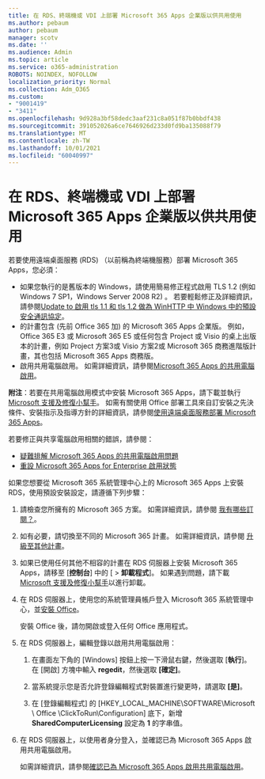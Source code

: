 ```yaml
---
title: 在 RDS、終端機或 VDI 上部署 Microsoft 365 Apps 企業版以供共用使用
ms.author: pebaum
author: pebaum
manager: scotv
ms.date: ''
ms.audience: Admin
ms.topic: article
ms.service: o365-administration
ROBOTS: NOINDEX, NOFOLLOW
localization_priority: Normal
ms.collection: Adm_O365
ms.custom:
- "9001419"
- "3411"
ms.openlocfilehash: 9d928a3bf58dedc3aaf231c8a051f87b0bbdf438
ms.sourcegitcommit: 391052026a6ce7646926d233d0fd9ba135088f79
ms.translationtype: MT
ms.contentlocale: zh-TW
ms.lasthandoff: 10/01/2021
ms.locfileid: "60040997"
---
```

# <a name="deploying-microsoft-365-apps-for-enterprise-for-shared-use-on-rds-terminal-server-or-vdi"></a>在 RDS、終端機或 VDI 上部署 Microsoft 365 Apps 企業版以供共用使用

若要使用遠端桌面服務 (RDS) （以前稱為終端機服務）部署 Microsoft 365 Apps，您必須：

- 如果您執行的是舊版本的 Windows，請使用簡易修正程式啟用 TLS 1.2 (例如 Windows 7 SP1，Windows Server 2008 R2) 。 若要輕鬆修正及詳細資訊，請參閱[Update to 啟用 tls 1.1 和 tls 1.2 做為 WinHTTP 中 Windows 中的預設安全通訊協定](https://support.microsoft.com/en-us/topic/update-to-enable-tls-1-1-and-tls-1-2-as-default-secure-protocols-in-winhttp-in-windows-c4bd73d2-31d7-761e-0178-11268bb10392#bkmk_easy)。 
- 的計畫包含 (先前 Office 365 加) 的 Microsoft 365 Apps 企業版。 例如，Office 365 E3 或 Microsoft 365 E5 或任何包含 Project 或 Visio 的桌上出版本的計畫，例如 Project 方案3或 Visio 方案2或 Microsoft 365 商務進階版計畫，其也包括 Microsoft 365 Apps 商務版。
- 啟用共用電腦啟用。 如需詳細資訊，請參閱[Microsoft 365 Apps 的共用電腦啟用](https://docs.microsoft.com/deployoffice/overview-shared-computer-activation)。

**附注**：若要在共用電腦啟用模式中安裝 Microsoft 365 Apps，請下載並執行 [Microsoft 支援及修復小幫手](https://docs.microsoft.com/alchemyinsights/deploy-o365-remotely-to-rds)。 如需有關使用 Office 部署工具來自訂安裝之先決條件、安裝指示及指導方針的詳細資訊，請參閱[使用遠端桌面服務部署 Microsoft 365 Apps](https://docs.microsoft.com/deployoffice/deploy-microsoft-365-apps-remote-desktop-services)。

若要修正與共享電腦啟用相關的錯誤，請參閱：

- [疑難排解 Microsoft 365 Apps 的共用電腦啟用問題](https://docs.microsoft.com/deployoffice/troubleshoot-shared-computer-activation)
- [重設 Microsoft 365 Apps for Enterprise 啟用狀態](https://docs.microsoft.com/office/troubleshoot/activation/reset-office-365-proplus-activation-state)

如果您想要從 Microsoft 365 系統管理中心上的 Microsoft 365 Apps 上安裝 RDS，使用預設安裝設定，請遵循下列步驟：

1. 請檢查您所擁有的 Microsoft 365 方案。 如需詳細資訊，請參閱 [我有哪些訂閱？](https://docs.microsoft.com/microsoft-365/admin/admin-overview/what-subscription-do-i-have)。

1. 如有必要，請切換至不同的 Microsoft 365 計畫。 如需詳細資訊，請參閱 [升級至其他計畫](https://docs.microsoft.com/microsoft-365/commerce/subscriptions/upgrade-to-different-plan)。

1. 如果已使用任何其他不相容的計畫在 RDS 伺服器上安裝 Microsoft 365 Apps，請移至 [**控制台**] 中的 [  >  **卸載程式**]。 如果遇到問題，請下載[Microsoft 支援及修復小幫手](https://aka.ms/SARA-OfficeUninstall-Alchemy)以進行卸載。

1. 在 RDS 伺服器上，使用您的系統管理員帳戶登入 Microsoft 365 系統管理中心，並[安裝 Office](https://portal.office.com/OLS/MySoftware.aspx)。

   安裝 Office 後，請勿開啟或登入任何 Office 應用程式。

1. 在 RDS 伺服器上，編輯登錄以啟用共用電腦啟用：

   1. 在畫面左下角的 [Windows] 按鈕上按一下滑鼠右鍵，然後選取 [**執行**]。 在 [開啟] 方塊中輸入 **regedit**，然後選取 **[確定]**。

   1. 當系統提示您是否允許登錄編輯程式對裝置進行變更時，請選取 **[是]**。

   1. 在 [登錄編輯程式] 的 [HKEY_LOCAL_MACHINE\SOFTWARE\Microsoft \ Office \ClickToRun\Configuration] 底下，新增 **SharedComputerLicensing** 設定為 **1** 的字串值。

1. 在 RDS 伺服器上，以使用者身分登入，並確認已為 Microsoft 365 Apps 啟用共用電腦啟用。 

   如需詳細資訊，請參閱[確認已為 Microsoft 365 Apps 啟用共用電腦啟用](https://docs.microsoft.com/deployoffice/troubleshoot-shared-computer-activation#verify-that-shared-computer-activation-is-enabled-for-microsoft-365-apps)。